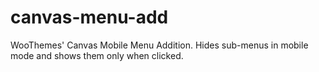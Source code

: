 canvas-menu-add
===============

WooThemes' Canvas Mobile Menu Addition.  Hides sub-menus in mobile mode and shows them only when clicked.
